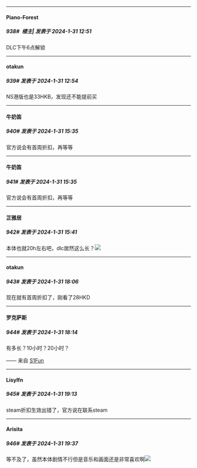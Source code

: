
*****

####  Piano-Forest  
##### 938#         楼主| 发表于 2024-1-31 12:51

DLC下午6点解锁

*****

####  otakun  
##### 939#       发表于 2024-1-31 12:54

NS港版也是33HKB，发现还不能提前买


*****

####  牛奶笛  
##### 940#       发表于 2024-1-31 15:35

官方说会有首周折扣，再等等

*****

####  牛奶笛  
##### 941#       发表于 2024-1-31 15:35

官方说会有首周折扣，再等等

*****

####  芷雅居  
##### 942#       发表于 2024-1-31 15:41

本体也就20h左右吧，dlc居然这么长？<img src="https://static.saraba1st.com/image/smiley/face2017/009.gif" referrerpolicy="no-referrer">


*****

####  otakun  
##### 943#       发表于 2024-1-31 18:06

现在就有首周折扣了，刚看了28HKD


*****

####  罗克萨斯  
##### 944#       发表于 2024-1-31 18:14

有多长？10小时？20小时？

—— 来自 [S1Fun](https://s1fun.koalcat.com)


*****

####  Lisylfn  
##### 945#       发表于 2024-1-31 19:13

steam折扣生效出错了，官方说在联系steam


*****

####  Arisita  
##### 946#       发表于 2024-1-31 19:37

等不及了，虽然本体剧情不行但是音乐和画面还是非常喜欢啊<img src="https://static.saraba1st.com/image/smiley/face2017/034.png" referrerpolicy="no-referrer">

